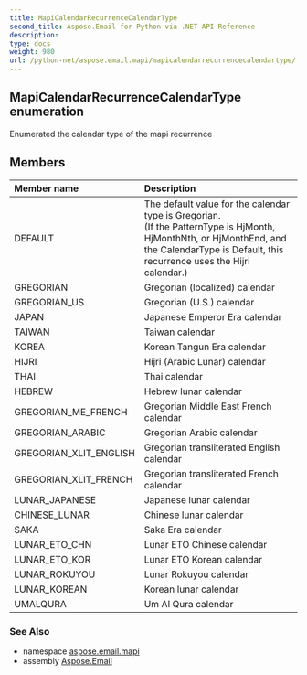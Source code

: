 ```yaml
---
title: MapiCalendarRecurrenceCalendarType
second_title: Aspose.Email for Python via .NET API Reference
description: 
type: docs
weight: 980
url: /python-net/aspose.email.mapi/mapicalendarrecurrencecalendartype/
---
```


## MapiCalendarRecurrenceCalendarType enumeration

Enumerated the calendar type of the mapi recurrence

## Members
| Member name | Description |
| :- | :- |
|DEFAULT|The default value for the calendar type is Gregorian.<br/>            (If the PatternType is HjMonth, HjMonthNth, or HjMonthEnd, and the CalendarType is Default, this recurrence uses the Hijri calendar.)|
|GREGORIAN|Gregorian (localized) calendar|
|GREGORIAN_US|Gregorian (U.S.) calendar|
|JAPAN|Japanese Emperor Era calendar|
|TAIWAN|Taiwan calendar|
|KOREA|Korean Tangun Era calendar|
|HIJRI|Hijri (Arabic Lunar) calendar|
|THAI|Thai calendar|
|HEBREW|Hebrew lunar calendar|
|GREGORIAN_ME_FRENCH|Gregorian Middle East French calendar|
|GREGORIAN_ARABIC|Gregorian Arabic calendar|
|GREGORIAN_XLIT_ENGLISH|Gregorian transliterated English calendar|
|GREGORIAN_XLIT_FRENCH|Gregorian transliterated French calendar|
|LUNAR_JAPANESE|Japanese lunar calendar|
|CHINESE_LUNAR|Chinese lunar calendar|
|SAKA|Saka Era calendar|
|LUNAR_ETO_CHN|Lunar ETO Chinese calendar|
|LUNAR_ETO_KOR|Lunar ETO Korean calendar|
|LUNAR_ROKUYOU|Lunar Rokuyou calendar|
|LUNAR_KOREAN|Korean lunar calendar|
|UMALQURA|Um Al Qura calendar|

### See Also

* namespace [aspose.email.mapi](/email/python-net/aspose.email.mapi/)
* assembly [Aspose.Email](/email/python-net/)

